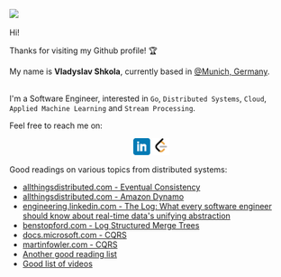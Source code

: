 ![](https://komarev.com/ghpvc/?username=vshkola&color=blue)

Hi! 

Thanks for visiting my Github profile! :trophy:

My name is **Vladyslav Shkola**, currently based in [@Munich, Germany](https://goo.gl/maps/YpdwAcxrdQVzNmQt8). 

<br>I'm a Software Engineer, interested in `Go`, `Distributed Systems`, `Cloud`, `Applied Machine Learning` and `Stream Processing`.

Feel free to reach me on:
<p align='center'>
<a href="https://www.linkedin.com/in/vshkola/"><img height="30" src="https://github.com/vshkola/vshkola/blob/master/icons/linkedin.png?raw=true"></a>
<a href="https://leetcode.com/shkola/"><img height="30" src="https://github.com/vshkola/vshkola/blob/master/icons/leetcode.png?raw=true"></a>
</p>

Good readings on various topics from distributed systems:

* [allthingsdistributed.com - Eventual Consistency](https://www.allthingsdistributed.com/2008/12/eventually_consistent.html)
* [allthingsdistributed.com - Amazon Dynamo](https://www.allthingsdistributed.com/2007/10/amazons_dynamo.html)
* [engineering.linkedin.com - The Log: What every software engineer should know about real-time data's unifying abstraction](https://engineering.linkedin.com/distributed-systems/log-what-every-software-engineer-should-know-about-real-time-datas-unifying)
* [benstopford.com - Log Structured Merge Trees](http://www.benstopford.com/2015/02/14/log-structured-merge-trees/)
* [docs.microsoft.com - CQRS](https://docs.microsoft.com/en-us/azure/architecture/patterns/cqrs)
* [martinfowler.com - CQRS](https://martinfowler.com/bliki/CQRS.html)
* [Another good reading list](http://dancres.github.io/Pages)
* [Good list of videos](https://github.com/Developer-Y/Scalable-Software-Architecture)

<!--
**vshkola/vshkola** is a ✨ _special_ ✨ repository because its `README.md` (this file) appears on your GitHub profile.

Here are some ideas to get you started:

- 🔭 I’m currently working on ...
- 🌱 I’m currently learning ...
- 👯 I’m looking to collaborate on ...
- 🤔 I’m looking for help with ...
- 💬 Ask me about ...
- 📫 How to reach me: ...
- 😄 Pronouns: ...
- ⚡ Fun fact: ...
-->
